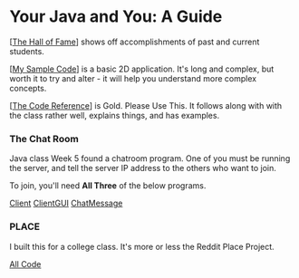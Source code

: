 # Your Java and You: A Guide

[[The Hall of Fame](./fame.md)] shows off accomplishments of past and current students.

[[My Sample Code](./sample.md)] is a basic 2D application. It's long and complex, but worth it to try and alter - it will help you understand more complex concepts.

[[The Code Reference](./reference/index.md)] is Gold. Please Use This. It follows along with with the class rather well, explains things, and has examples.

### The Chat Room

Java class Week 5 found a chatroom program. One of you must be running the server,
and tell the server IP address to the others who want to join.

To join, you'll need **All Three** of the below programs.

[Client](../code/Client.java)
[ClientGUI](../code/ClientGUI.java)
[ChatMessage](../code/ChatMessage.java)

### PLACE

I built this for a college class. It's more or less the Reddit Place Project.

[All Code](../code/place.zip)
